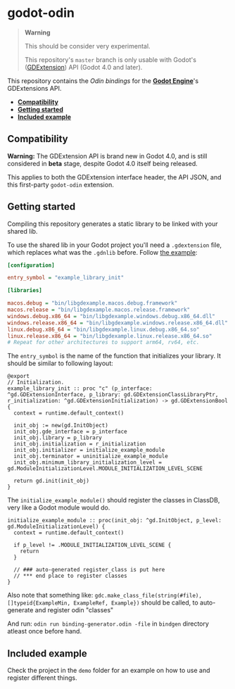 # godot-odin

> **Warning**
>
> This should be consider very experimental.
>
> This repository's `master` branch is only usable with Godot's ([GDExtension](https://godotengine.org/article/introducing-gd-extensions))
> API (Godot 4.0 and later).
>

This repository contains the  *Odin bindings* for the [**Godot Engine**](https://github.com/godotengine/godot)'s GDExtensions API.

- [**Compatibility**](#compatibility)
- [**Getting started**](#getting-started)
- [**Included example**](#included-example)

## Compatibility

**Warning:** The GDExtension API is brand new in Godot 4.0, and is still
considered in **beta** stage, despite Godot 4.0 itself being released.

This applies to both the GDExtension interface header, the API JSON, and this
first-party `godot-odin` extension.

## Getting started

Compiling this repository generates a static library to be linked with your shared lib.

To use the shared lib in your Godot project you'll need a `.gdextension`
file, which replaces what was the `.gdnlib` before.
Follow [the example](test/demo/example.gdextension):

```ini
[configuration]

entry_symbol = "example_library_init"

[libraries]

macos.debug = "bin/libgdexample.macos.debug.framework"
macos.release = "bin/libgdexample.macos.release.framework"
windows.debug.x86_64 = "bin/libgdexample.windows.debug.x86_64.dll"
windows.release.x86_64 = "bin/libgdexample.windows.release.x86_64.dll"
linux.debug.x86_64 = "bin/libgdexample.linux.debug.x86_64.so"
linux.release.x86_64 = "bin/libgdexample.linux.release.x86_64.so"
# Repeat for other architectures to support arm64, rv64, etc.
```

The `entry_symbol` is the name of the function that initializes
your library. It should be similar to following layout:

```odin
@export
// Initialization.
example_library_init :: proc "c" (p_interface: ^gd.GDExtensionInterface, p_library: gd.GDExtensionClassLibraryPtr, r_initialization: ^gd.GDExtensionInitialization) -> gd.GDExtensionBool {
  context = runtime.default_context()
  
  init_obj := new(gd.InitObject)
  init_obj.gde_interface = p_interface
  init_obj.library = p_library
  init_obj.initialization = r_initialization
  init_obj.initializer = initialize_example_module
  init_obj.terminator = uninitialize_example_module
  init_obj.minimum_library_initialization_level = gd.ModuleInitializationLevel.MODULE_INITIALIZATION_LEVEL_SCENE
  
  return gd.init(init_obj)
}
```

The `initialize_example_module()` should register the classes in ClassDB, very like a Godot module would do.

```odin
initialize_example_module :: proc(init_obj: ^gd.InitObject, p_level: gd.ModuleInitializationLevel) {
  context = runtime.default_context()

  if p_level != .MODULE_INITIALIZATION_LEVEL_SCENE {
    return
  }

  // ### auto-generated register_class is put here
  // *** end place to register classes
}
```

Also note that something like: `gdc.make_class_file(string(#file), []typeid{ExampleMin, ExampleRef, Example})` should be called, to auto-generate and register odin "classes"

And run: `odin run binding-generator.odin -file` in `bindgen` directory atleast once before hand.


## Included example

Check the project in the `demo` folder for an example on how to use and register different things.
